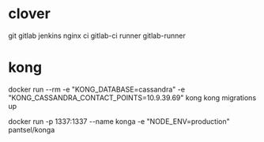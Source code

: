# clover
git gitlab jenkins nginx ci gitlab-ci runner gitlab-runner

# kong
docker run --rm -e "KONG_DATABASE=cassandra" -e "KONG_CASSANDRA_CONTACT_POINTS=10.9.39.69" kong kong migrations up

docker run -p 1337:1337 --name konga -e "NODE_ENV=production" pantsel/konga